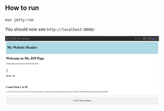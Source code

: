 ## How to run

```bash
mvn jetty:run
```

You should now see `http://localhost:8080/`

![](output.png)